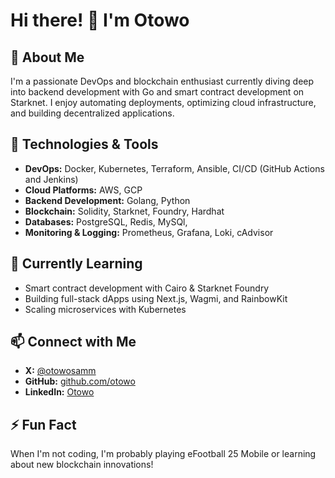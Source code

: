 # Hi there! 👋 I'm Otowo

## 🚀 About Me
I'm a passionate DevOps and blockchain enthusiast currently diving deep into backend development with Go and smart contract development on Starknet. I enjoy automating deployments, optimizing cloud infrastructure, and building decentralized applications.

## 🔧 Technologies & Tools
- **DevOps:** Docker, Kubernetes, Terraform, Ansible, CI/CD (GitHub Actions and Jenkins)
- **Cloud Platforms:** AWS, GCP
- **Backend Development:** Golang, Python
- **Blockchain:** Solidity, Starknet, Foundry, Hardhat
- **Databases:** PostgreSQL, Redis, MySQl,
- **Monitoring & Logging:** Prometheus, Grafana, Loki, cAdvisor

## 🌱 Currently Learning
- Smart contract development with Cairo & Starknet Foundry
- Building full-stack dApps using Next.js, Wagmi, and RainbowKit
- Scaling microservices with Kubernetes

## 📫 Connect with Me
- **X:** [@otowosamm](https://x.com/otowosamm)
- **GitHub:** [github.com/otowo](https://github.com/OtowoSamuel)
- **LinkedIn:** [Otowo](https://www.linkedin.com/in/samuel-otowo-6a2bba215/)


## ⚡ Fun Fact
When I'm not coding, I'm probably playing eFootball 25 Mobile or learning about new blockchain innovations!
